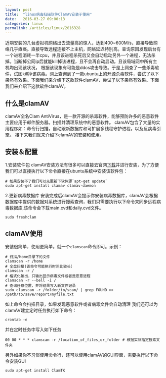 ```yaml
---
layout: post
title:  "linux病毒扫描软件ClamAV安装于使用"
date:   2016-03-27 09:00:13
categories: linux
permalink: /articles/linux/2016328
---
```

近期安装的几台虚拟机网络出去流量高的惊人，达到400~600M/s，直接导致网络几乎瘫痪。直接导致远程连接不上主机，网络延迟特别高。查询原因发现后台有一个进程消耗一半cpu，并且该进程杀死后又会自动启动另外一个进程，无法杀掉。当断掉公网ip后就能kill掉该进程，且不会再自动启动。且该局域网中所有主机均出现该状况，
根据该现象有可能是ddos攻击导致。于是上网查了一些杀毒软件，试图kill掉该病毒。网上查询到了一款ubuntu上的开源杀毒软件，尝试了以下果然有效果。下面我们来介绍下这款软件clamAV，尝试了以下果然有效果。下面我们来介绍下这款软件clamAV。
## 什么是clamAV
clamAV全名Clam AntiVirus，是一款开源的杀毒软件，能够预防许多的恶意软件主要应用于邮件服务器。扫描并清理系统中的恶意软件。
clamAV包含了大量的实用程序如：命令行扫描，自动跟新数据库和可扩展多线程守护进程，以及反病毒引擎。
接下来我们就来介绍下clamAV的安装和使用。
## 安装＆配置
1.安装软件包
clamAV安装方法有很多可以直接去官网[下载](http://www.clamav.net/download.html)并进行安装，为了方便我们可以直接执行以下命令直接在ubuntu系统中安装该软件包：
```
# 如果安装不了我们可以先更新下软件源`apt-get update`
sudo apt-get install clamav clamav-daemon
```
2.更新病毒数据库
安装完成后clamAV会提示你安装病毒数据库，clamAV会根据数据库中提供的数据对系统进行搜索查询，我们只需要执行以下命令来同步远程病毒数据库,该命令会下载main.cvd和daily.cvd文件。
```
sudo freshclam
```
## clamAV使用
安装很简单，使用更简单，就一个`clamscan`命令即可。示例：
```
# 扫描/home目录下的文件
clamscan -r /home
# 全盘扫描(该命令可能执行时间比较长)
clamscan -r /
# 格式化输出，只输出显示病毒文件或者是恶意进程
clamscan -r --bell -i /
# 查询任意位置，并将结果写入新文件记录
sudo clamscan -r /folder/to/scan/ | grep FOUND >> /path/to/save/report/myfile.txt
```
如上命令会扫描目录，如果发现恶意软件或者病毒文件会自动清理
我们还可以为clamAV建立定时任务执行如下命令：
```
crontab -e
```
并在定时任务中写入如下任务
```
00 00 * * * clamscan -r /location_of_files_or_folder # 根据实际指定搜索文件夹
```
另外如果你不习惯使用命令行，还可以使用clamAV的GUI界面，需要执行以下命令安装GUI
```
sudo apt-get install ClamTK
```
